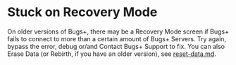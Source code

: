 # Stuck on Recovery Mode

On older versions of Bugs+, there may be a Recovery Mode screen if Bugs+ fails to connect to more than a certain amount of Bugs+ Servers. Try again, bypass the error, debug or/and Contact Bugs+ Support to fix. You can also Erase Data (or Rebirth, if you have an older version), see [reset-data.md](reset-data.md "mention").
